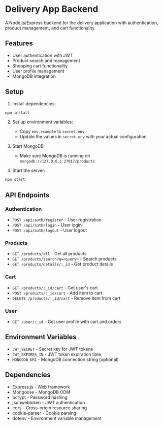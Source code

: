 # Delivery App Backend

A Node.js/Express backend for the delivery application with authentication, product management, and cart functionality.

## Features

- User authentication with JWT
- Product search and management
- Shopping cart functionality
- User profile management
- MongoDB integration

## Setup

1. Install dependencies:
```bash
npm install
```

2. Set up environment variables:
   - Copy `env.example` to `secret.env`
   - Update the values in `secret.env` with your actual configuration

3. Start MongoDB:
   - Make sure MongoDB is running on `mongodb://127.0.0.1:27017/products`

4. Start the server:
```bash
npm start
```

## API Endpoints

### Authentication
- `POST /api/auth/register` - User registration
- `POST /api/auth/login` - User login
- `POST /api/auth/logout` - User logout

### Products
- `GET /products/all` - Get all products
- `GET /products/search?q=<query>` - Search products
- `GET /products/details/:_id` - Get product details

### Cart
- `GET /products/:_id/cart` - Get user's cart
- `POST /products/:_id/cart` - Add item to cart
- `DELETE /products/:_id/cart` - Remove item from cart

### User
- `GET /user/:_id` - Get user profile with cart and orders

## Environment Variables

- `JWT_SECRET` - Secret key for JWT tokens
- `JWT_EXPIRES_IN` - JWT token expiration time
- `MONGODB_URI` - MongoDB connection string (optional)

## Dependencies

- Express.js - Web framework
- Mongoose - MongoDB ODM
- bcrypt - Password hashing
- jsonwebtoken - JWT authentication
- cors - Cross-origin resource sharing
- cookie-parser - Cookie parsing
- dotenv - Environment variable management 